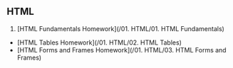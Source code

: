## HTML

1. [HTML Fundamentals Homework](/01. HTML/01. HTML Fundamentals)
*  [HTML Tables Homework](/01. HTML/02. HTML Tables)
*  [HTML Forms and Frames Homework](/01. HTML/03. HTML Forms and Frames)